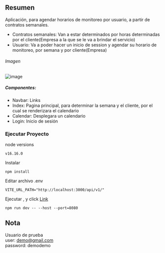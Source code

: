 #
## Resumen
Aplicación, para agendar horarios de monitoreo por usuario, 
a partir de contratos semanales.  
- Contratos semanales: Van a estar determinados por horas determinadas por el cliente(Empresa a la que se le va a brindar el servicio)  
- Usuario: Va a poder hacer un inicio de session y agendar su horario de monitoreo, por semana y por cliente(Empresa)

###### Imagen
![image](https://active-web-bravo-izquierdo.s3.us-east-2.amazonaws.com/WhatsApp+Image+2022-08-03+at+3.25.23+AM.jpeg)

##### Componentes: 
- Navbar: Links  
- Index: Pagina principal, para determinar la semana y el cliente, por el cual se renderizara el calendario  
- Calendar: Desplegara un calendario  
- Login: Inicio de sesión 

### Ejecutar Proyecto 
node versions
```
v16.16.0
```

Instalar
```
npm install
```

Editar archivo .env
```
VITE_URL_PATH="http://localhost:3000/api/v1/"
```

Ejecutar , y click [Link](http://localhost:8080/)
```
npm run dev -- --host --port=8080
```
## Nota
Usuario de prueba  
user: demo@gmail.com  
password: demodemo